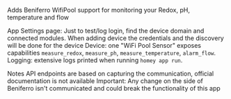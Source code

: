 Adds Beniferro WifiPool support for monitoring your Redox, pH, temperature and flow

App Settings page: Just to test/log login, find the device domain and connected modules.
When adding device the credentials and the discovery will be done for the device
Device: one "WiFi Pool Sensor" exposes capabilities `measure_redox`, `measure_ph`, `measure_temperature`, `alarm_flow`.
Logging: extensive logs printed when running `homey app run`.

Notes
API endpoints are based on capturing the communication, official documentation is not available
Important: Any change on the side of Beniferro isn't communicated and could break the functionality of this app

